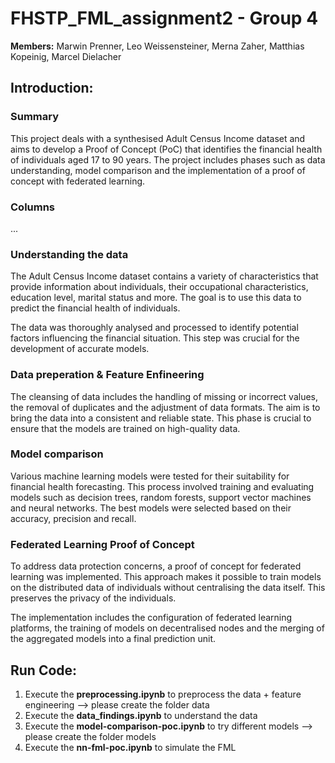 # FHSTP_FML_assignment2 - Group 4
**Members:** Marwin Prenner, Leo Weissensteiner, Merna Zaher, Matthias Kopeinig, Marcel Dielacher

## Introduction:
### Summary
This project deals with a synthesised Adult Census Income dataset and aims to develop a Proof of Concept (PoC) that identifies the financial health of individuals aged 17 to 90 years. The project includes phases such as data understanding, model comparison and the implementation of a proof of concept with federated learning.

### Columns
...

### Understanding the data
The Adult Census Income dataset contains a variety of characteristics that provide information about individuals, their occupational characteristics, education level, marital status and more. The goal is to use this data to predict the financial health of individuals.

The data was thoroughly analysed and processed to identify potential factors influencing the financial situation. This step was crucial for the development of accurate models.

### Data preperation & Feature Enfineering
The cleansing of data includes the handling of missing or incorrect values, the removal of duplicates and the adjustment of data formats. The aim is to bring the data into a consistent and reliable state. This phase is crucial to ensure that the models are trained on high-quality data.

### Model comparison
Various machine learning models were tested for their suitability for financial health forecasting. This process involved training and evaluating models such as decision trees, random forests, support vector machines and neural networks. The best models were selected based on their accuracy, precision and recall.

### Federated Learning Proof of Concept
To address data protection concerns, a proof of concept for federated learning was implemented. This approach makes it possible to train models on the distributed data of individuals without centralising the data itself. This preserves the privacy of the individuals.

The implementation includes the configuration of federated learning platforms, the training of models on decentralised nodes and the merging of the aggregated models into a final prediction unit.

## Run Code:
1. Execute the **preprocessing.ipynb** to preprocess the data + feature engineering --> please create the folder data
2. Execute the **data_findings.ipynb** to understand the data
3. Execute the **model-comparison-poc.ipynb** to try different models --> please create the folder models
4. Execute the **nn-fml-poc.ipynb** to simulate the FML 



